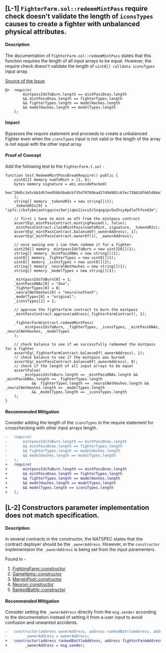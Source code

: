 ## [L-1] `FighterFarm.sol::redeemMintPass` require check doesn't validate the length of `iconsTypes` causes to create a fighter with unbalanced physical attributes.

#### Description
The documentation of `FighterFarm.sol::redeemMintPass` states that this function requires the length of all input arrays to be equal. However, the require check doesn't validate the length of `uint8[] calldata iconsTypes` input array.

[Source of the Issue](https://github.com/code-423n4/2024-02-ai-arena/blob/cd1a0e6d1b40168657d1aaee8223dc050e15f8cc/src/FighterFarm.sol#L243)

```solidity
@>	require(
		mintpassIdsToBurn.length == mintPassDnas.length
		&& mintPassDnas.length == fighterTypes.length
		&& fighterTypes.length == modelHashes.length
		&& modelHashes.length == modelTypes.length
	);
```

#### Impact
Bypasses the require statement and proceeds to create a unbalanced Fighter even when the `iconsTypes` input is not valid or the length of the array is not equal with the other input array.

#### Proof of Concept
Add the following test to the `FighterFarm.t.sol` -

```solidity
function test_RedeemMintPassBreakRequire() public {
	uint8[2] memory numToMint = [1, 0];
	bytes memory signature = abi.encodePacked(
		hex"20d5c3e5c6b1457ee95bb5ba0cbf35d70789bad27d94902c67ec738d18f665d84e316edf9b23c154054c7824bba508230449ee98970d7c8b25cc07f3918369481c"
	);
	string[] memory _tokenURIs = new string[](1);
	_tokenURIs[0] = "ipfs://bafybeiaatcgqvzvz3wrjiqmz2ivcu2c5sqxgipv5w2hzy4pdlw7hfox42m";

	// first i have to mint an nft from the mintpass contract
	assertEq(_mintPassContract.mintingPaused(), false);
	_mintPassContract.claimMintPass(numToMint, signature, _tokenURIs);
	assertEq(_mintPassContract.balanceOf(_ownerAddress), 1);
	assertEq(_mintPassContract.ownerOf(1), _ownerAddress);

	// once owning one i can then redeem it for a fighter
	uint256[] memory _mintpassIdsToBurn = new uint256[](1);
	string[] memory _mintPassDNAs = new string[](1);
	uint8[] memory _fighterTypes = new uint8[](1);
	uint8[] memory _iconsTypes = new uint8[](2);
	string[] memory _neuralNetHashes = new string[](1);
	string[] memory _modelTypes = new string[](1);

	_mintpassIdsToBurn[0] = 1;
	_mintPassDNAs[0] = "dna";
	_fighterTypes[0] = 0;
	_neuralNetHashes[0] = "neuralnethash";
	_modelTypes[0] = "original";
	_iconsTypes[1] = 1;

	// approve the fighterfarm contract to burn the mintpass
	_mintPassContract.approve(address(_fighterFarmContract), 1);

	_fighterFarmContract.redeemMintPass(
		_mintpassIdsToBurn, _fighterTypes, _iconsTypes, _mintPassDNAs, _neuralNetHashes, _modelTypes
	);

	// check balance to see if we successfully redeemed the mintpass for a fighter
	assertEq(_fighterFarmContract.balanceOf(_ownerAddress), 1);
	// check balance to see if the mintpass was burned
	assertEq(_mintPassContract.balanceOf(_ownerAddress), 0);
	// check if the length of all input arrays to be equal
	assertFalse(
		_mintpassIdsToBurn.length == _mintPassDNAs.length && _mintPassDNAs.length == _fighterTypes.length
			&& _fighterTypes.length == _neuralNetHashes.length && _neuralNetHashes.length == _modelTypes.length
			&& _modelTypes.length == _iconsTypes.length
	);
}
```

#### Recommended Mitigation
Consider adding the length of the `iconsTypes` in the require statement for crosschecking with other input arrays length.

```diff
-	require(
-		mintpassIdsToBurn.length == mintPassDnas.length
-		&& mintPassDnas.length == fighterTypes.length
-		&& fighterTypes.length == modelHashes.length
-		&& modelHashes.length == modelTypes.length
-	);
+	require(
+		mintpassIdsToBurn.length == mintPassDnas.length
+		&& mintPassDnas.length == fighterTypes.length
+		&& fighterTypes.length == modelHashes.length
+		&& modelHashes.length == modelTypes.length
+		&& modelTypes.length == iconsTypes.length
+	);
```

## [L-2] Constructors parameter implementation does not match specification.

#### Description
In several contracts in the constructor, the NATSPEC states that the contract deployer should be the `_ownerAddress`. However, in the `constructor` implementaion the `_ownerAddress` is being set from the input paramenters.

Found in -

1. [FightingFarm::constructor](https://github.com/code-423n4/2024-02-ai-arena/blob/cd1a0e6d1b40168657d1aaee8223dc050e15f8cc/src/FighterFarm.sol#L104)
2. [GameItems::constructor](https://github.com/code-423n4/2024-02-ai-arena/blob/cd1a0e6d1b40168657d1aaee8223dc050e15f8cc/src/GameItems.sol#L95C5-L95C16)
3. [MerginPool::constructor](https://github.com/code-423n4/2024-02-ai-arena/blob/cd1a0e6d1b40168657d1aaee8223dc050e15f8cc/src/MergingPool.sol#L71)
4. [Neuron::constructor](https://github.com/code-423n4/2024-02-ai-arena/blob/cd1a0e6d1b40168657d1aaee8223dc050e15f8cc/src/Neuron.sol#L68)
5. [RankedBattle::constructor](https://github.com/code-423n4/2024-02-ai-arena/blob/cd1a0e6d1b40168657d1aaee8223dc050e15f8cc/src/RankedBattle.sol#L146)

#### Recommended Mitigation
Consider setting the `_ownerAddress` directly from the `msg.sender` according to the documentation instead of setting it from a user input to avoid confusion and unwanted accidents.

```diff
-	constructor(address ownerAddress, address rankedBattleAddress, address fighterFarmAddress) {
-        _ownerAddress = ownerAddress;
+	constructor(address rankedBattleAddress, address fighterFarmAddress) {
+        _ownerAddress = msg.sender;
```
